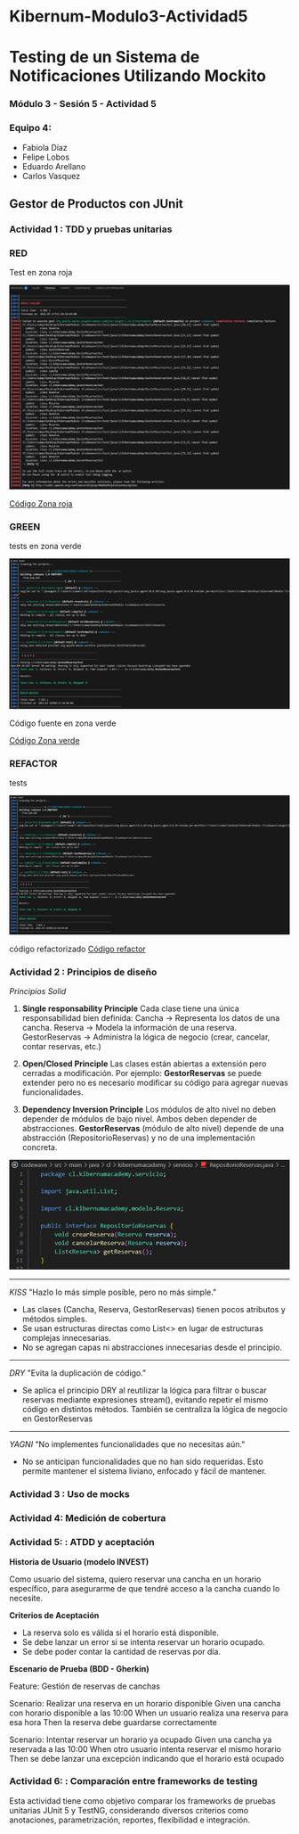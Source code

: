 # Kibernum-Modulo3-Actividad5

# Testing de un Sistema de Notificaciones Utilizando Mockito

### Módulo 3 - Sesión 5 - Actividad 5

### Equipo 4: 
- Fabiola Díaz
- Felipe Lobos
- Eduardo Arellano
- Carlos Vasquez

## Gestor de Productos con JUnit 

### Actividad 1 : TDD y pruebas unitarias
### RED
Test en zona roja

![RED](img/RED.png)


[Código Zona roja](./src/test/java/cl/kibernumacademy/GestorReservasTestRed.md)

### GREEN
tests en zona verde

![GREEN](img/GREEN.png)

Código fuente en zona verde

[Código Zona verde](./src/main/java/cl/kibernumacademy/servicio/GestorReservasGreen.md)


### REFACTOR
tests

![REFACTOR](img/REFACTOR.png)

código refactorizado
[Código refactor](./src/main/java/cl/kibernumacademy/servicio/GestorReservasRefactor.md)


### Actividad 2 : Principios de diseño
*Principios Solid*
1. **Single responsability Principle**
Cada clase tiene una única responsabilidad bien definida:
Cancha → Representa los datos de una cancha.
Reserva → Modela la información de una reserva.
GestorReservas → Administra la lógica de negocio (crear, cancelar, contar reservas, etc.)

2. **Open/Closed Principle**
Las clases están abiertas a extensión pero cerradas a modificación.
Por ejemplo: **GestorReservas** se puede extender  pero no es necesario modificar su código para agregar nuevas funcionalidades.

3. **Dependency Inversion Principle**
Los módulos de alto nivel no deben depender de módulos de bajo nivel. Ambos deben depender de abstracciones.
**GestorReservas** (módulo de alto nivel) depende de una abstracción (RepositorioReservas) y no de una implementación concreta.

![INTERFAZ](img/INTERFACE.png)

_________________________________________________________

*KISS*
"Hazlo lo más simple posible, pero no más simple."
- Las clases (Cancha, Reserva, GestorReservas) tienen pocos atributos y métodos simples.
- Se usan estructuras directas como List<> en lugar de estructuras complejas innecesarias.
- No se agregan capas ni abstracciones innecesarias desde el principio.

__________________________________________________________

*DRY*
"Evita la duplicación de código."
- Se aplica el principio DRY al reutilizar la lógica para filtrar o buscar reservas mediante expresiones stream(), evitando repetir el mismo código en distintos métodos. También se centraliza la lógica de negocio en GestorReservas

__________________________________________________________

*YAGNI*
"No implementes funcionalidades que no necesitas aún."
- No se anticipan funcionalidades que no han sido requeridas. Esto permite mantener el sistema liviano, enfocado y fácil de mantener.




### Actividad 3 : Uso de mocks



### Actividad 4: Medición de cobertura


### Actividad 5: : ATDD y aceptación

**Historia de Usuario (modelo INVEST)**

Como usuario del sistema,
quiero reservar una cancha en un horario específico,
para asegurarme de que tendré acceso a la cancha cuando lo necesite.

**Criterios de Aceptación**

- La reserva solo es válida si el horario está disponible.
- Se debe lanzar un error si se intenta reservar un horario ocupado.
- Se debe poder contar la cantidad de reservas por día.

**Escenario de Prueba (BDD - Gherkin)**

Feature: Gestión de reservas de canchas

  Scenario: Realizar una reserva en un horario disponible
    Given una cancha con horario disponible a las 10:00
    When un usuario realiza una reserva para esa hora
    Then la reserva debe guardarse correctamente

  Scenario: Intentar reservar un horario ya ocupado
    Given una cancha ya reservada a las 10:00
    When otro usuario intenta reservar el mismo horario
    Then se debe lanzar una excepción indicando que el horario está ocupado


### Actividad 6: : Comparación entre frameworks de testing
Esta actividad tiene como objetivo comparar los frameworks de pruebas unitarias JUnit 5 y TestNG, considerando diversos criterios como anotaciones, parametrización, reportes, flexibilidad e integración.









